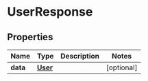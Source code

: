

# UserResponse

## Properties

Name | Type | Description | Notes
------------ | ------------- | ------------- | -------------
**data** | [**User**](User.md) |  |  [optional]




